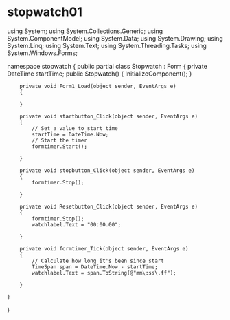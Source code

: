 # stopwatch01
using System;
using System.Collections.Generic;
using System.ComponentModel;
using System.Data;
using System.Drawing;
using System.Linq;
using System.Text;
using System.Threading.Tasks;
using System.Windows.Forms;

namespace stopwatch
{
    public partial class Stopwatch : Form
    {
        private DateTime startTime;
        public Stopwatch()
        {
            InitializeComponent();
        }

        private void Form1_Load(object sender, EventArgs e)
        {

        }

        private void startbutton_Click(object sender, EventArgs e)
        {
            // Set a value to start time
            startTime = DateTime.Now;
            // Start the timer
            formtimer.Start();

        }

        private void stopbutton_Click(object sender, EventArgs e)
        {
            formtimer.Stop();

        }

        private void Resetbutton_Click(object sender, EventArgs e)
        {
            formtimer.Stop();
            watchlabel.Text = "00:00.00";

        }

        private void formtimer_Tick(object sender, EventArgs e)
        {
            // Calculate how long it's been since start
            TimeSpan span = DateTime.Now - startTime;
            watchlabel.Text = span.ToString(@"mm\:ss\.ff");

        }
        
    }
}
